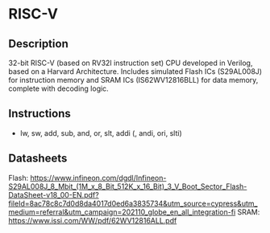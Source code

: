 # RISC-V

## Description
32-bit RISC-V (based on RV32I instruction set) CPU developed in Verilog, based on a Harvard Architecture. Includes simulated Flash ICs (S29AL008J) for instruction memory and SRAM ICs (IS62WV12816BLL) for data memory, complete with decoding logic.

## Instructions
* lw, sw, add, sub, and, or, slt, addi (, andi, ori, slti)

## Datasheets
Flash: https://www.infineon.com/dgdl/Infineon-S29AL008J_8_Mbit_(1M_x_8_Bit_512K_x_16_Bit)_3_V_Boot_Sector_Flash-DataSheet-v18_00-EN.pdf?fileId=8ac78c8c7d0d8da4017d0ed6a3835734&utm_source=cypress&utm_medium=referral&utm_campaign=202110_globe_en_all_integration-fi
SRAM: https://www.issi.com/WW/pdf/62WV12816ALL.pdf
